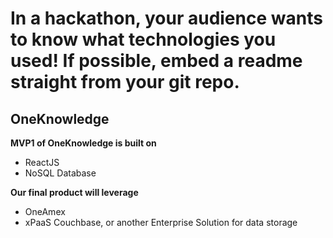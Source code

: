 # In a hackathon, your audience wants to know what technologies you used! If possible, embed a readme straight from your git repo.

## OneKnowledge
**MVP1 of OneKnowledge is built on**
- ReactJS
- NoSQL Database 

**Our final product will leverage**
- OneAmex
- xPaaS Couchbase, or another Enterprise Solution for data storage
